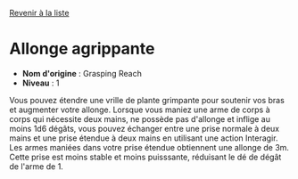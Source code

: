 [Revenir à la liste](list.md)

# Allonge agrippante

 * **Nom d'origine** : Grasping Reach
 * **Niveau** : 1


<p><span id="ctl00_MainContent_DetailedOutput">Vous pouvez étendre une vrille de plante grimpante pour soutenir vos bras et augmenter votre allonge. Lorsque vous maniez une arme de corps à corps qui nécessite deux mains, ne possède pas d'allonge et inflige au moins 1d6 dégâts, vous pouvez échanger entre une prise normale à deux mains et une prise étendue à deux mains en utilisant une action Interagir. Les armes maniées dans votre prise étendue obtiennent une allonge de 3m. Cette prise est moins stable et moins puisssante, réduisant le dé de dégât de l'arme de 1.&nbsp;</span></p>